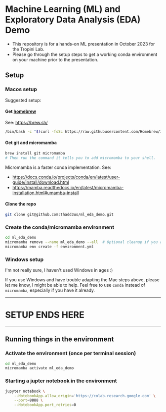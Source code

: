 # Machine Learning (ML) and Exploratory Data Analysis (EDA) Demo

* This repository is for a hands-on ML presentation in October 2023 for the Tropini Lab.
* Please go through the setup steps to get a working conda environment on your machine prior to the presentation.

## Setup

### Macos setup

Suggested setup:

#### Get [homebrew](https://brew.sh/)

See: https://brew.sh/
```bash
/bin/bash -c "$(curl -fsSL https://raw.githubusercontent.com/Homebrew/install/HEAD/install.sh)"
```

#### Get git and micromamba

```bash
brew install git micromamba
# Then run the command it tells you to add micromamba to your shell.
```

Micromamba is a faster conda implementation.  See: 
* https://docs.conda.io/projects/conda/en/latest/user-guide/install/download.html
* https://mamba.readthedocs.io/en/latest/micromamba-installation.html#umamba-install


#### Clone the repo

```bash
git clone git@github.com:thadd3us/ml_eda_demo.git
```

### Create the conda/micromamba environment

```bash
cd ml_eda_demo
micromamba remove --name ml_eda_demo --all  # Optional cleanup if you already did this.
micromamba env create -f environment.yml
```

### Windows setup

I'm not really sure, I haven't used Windows in ages :)

If you use Windows and have trouble adapting the Mac steps above, please let me know, I might be able to help.  Feel free to use `conda` instead of `micromamba`, especially if you have it already.

---
# SETUP ENDS HERE
---

## Running things in the environment

### Activate the environment (once per terminal session)

```bash
cd ml_eda_demo
micromamba activate ml_eda_demo
```

### Starting a jupter notebook in the environment

```bash
jupyter notebook \
    --NotebookApp.allow_origin='https://colab.research.google.com' \
    --port=8888 \
    --NotebookApp.port_retries=0
```

